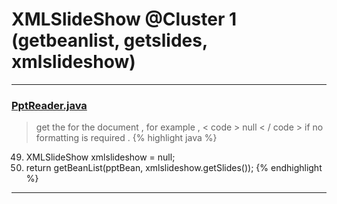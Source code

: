 # XMLSlideShow @Cluster 1 (getbeanlist, getslides, xmlslideshow)

***

### [PptReader.java](https://searchcode.com/codesearch/view/14046023/)
> get the for the document , for example , < code > null < / code > if no formatting is required . 
{% highlight java %}
49. XMLSlideShow xmlslideshow = null;
54.   return getBeanList(pptBean, xmlslideshow.getSlides());
{% endhighlight %}

***

